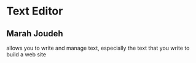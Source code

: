 # Text Editor

## Marah Joudeh

allows you to write and manage text, especially the text that you write
to build a web site
